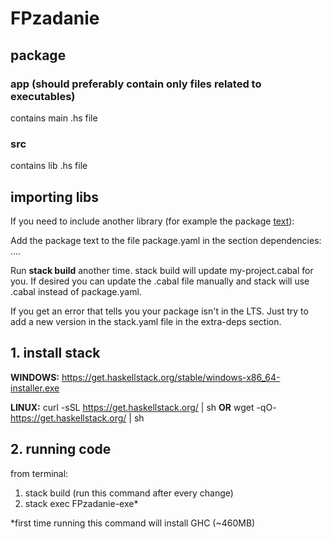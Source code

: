 # FPzadanie

## package
### app (should preferably contain only files related to executables)
contains main .hs file
### src
contains lib .hs file

## importing libs
If you need to include another library (for example the package [text](https://hackage.haskell.org/package/text)):

Add the package text to the file package.yaml in the section dependencies: ....

Run **stack build** another time.
stack build will update my-project.cabal for you. If desired you can update the .cabal file manually and stack will use .cabal instead of package.yaml.

If you get an error that tells you your package isn't in the LTS. Just try to add a new version in the stack.yaml file in the extra-deps section.

## 1. install stack

**WINDOWS:**
https://get.haskellstack.org/stable/windows-x86_64-installer.exe

**LINUX:**
curl -sSL https://get.haskellstack.org/ | sh
**OR**
wget -qO- https://get.haskellstack.org/ | sh

## 2. running code
from terminal:

1. stack build (run this command after every change)
2. stack exec FPzadanie-exe*

*first time running this command will install GHC (~460MB)

